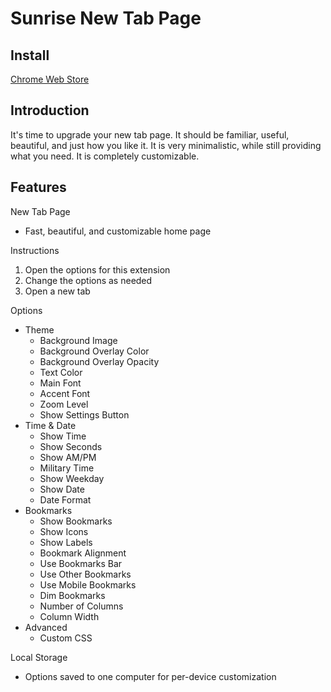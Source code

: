 # Sunrise New Tab Page

## Install

[Chrome Web Store](https://chrome.google.com/webstore/detail/sunrise-%E2%80%94-new-tab-page/bcejgfegfjlicbdmgkcfdkifnbcfcpma)

## Introduction

It's time to upgrade your new tab page. It should be familiar, useful, beautiful, and just how you like it. It is very minimalistic, while still providing what you need. It is completely customizable.

## Features

New Tab Page
* Fast, beautiful, and customizable home page

Instructions
1. Open the options for this extension
2. Change the options as needed
3. Open a new tab

Options
* Theme
  * Background Image
  * Background Overlay Color
  * Background Overlay Opacity
  * Text Color
  * Main Font
  * Accent Font
  * Zoom Level
  * Show Settings Button
* Time & Date
  * Show Time
  * Show Seconds
  * Show AM/PM
  * Military Time
  * Show Weekday
  * Show Date
  * Date Format
* Bookmarks
  * Show Bookmarks
  * Show Icons
  * Show Labels
  * Bookmark Alignment
  * Use Bookmarks Bar
  * Use Other Bookmarks
  * Use Mobile Bookmarks
  * Dim Bookmarks
  * Number of Columns
  * Column Width
* Advanced
  * Custom CSS

Local Storage
* Options saved to one computer for per-device customization
